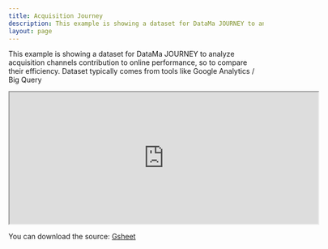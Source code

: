 ```yaml
---
title: Acquisition Journey
description: This example is showing a dataset for DataMa JOURNEY to analyze acquisition channels contribution to online performance, so to compare their efficiency.
layout: page
---
```


This example is showing a dataset for DataMa JOURNEY to analyze acquisition channels contribution to online performance, so to compare their efficiency.
Dataset typically comes from tools like Google Analytics / Big Query

<center><iframe src="https://docs.google.com/spreadsheets/d/e/2PACX-1vRGH2q-ug3Pn-QjYmDDPDUR0u2Kzy2YOo_btZBfOgIc5J56FiJA8QbfHtuSFV2NuiOKhBtR5ZrK6mFk/pubhtml?gid=630817899&amp;single=true&amp;widget=true&amp;headers=false" width="610" height="260"></iframe></center>

You can download the source: [Gsheet](https://docs.google.com/spreadsheets/d/1Z2JovUx_q7uLR2iy_fukiJWpIrA1o5wfvfnaHQUgBE4/edit#gid=630817899)
